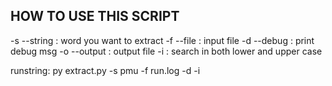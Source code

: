 ## HOW TO USE THIS SCRIPT
-s --string : word you want to extract
-f --file   : input file
-d --debug  : print debug msg
-o --output : output file
-i          : search in both lower and upper case

runstring:
  py extract.py -s pmu -f run.log -d -i
